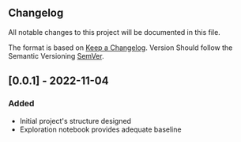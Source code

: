 ## Changelog
All notable changes to this project will be documented in this file.

The format is based on [Keep a Changelog](https://keepachangelog.com/en/1.0.0/).
Version Should follow the Semantic Versioning [SemVer](https://semver.org/).

## [0.0.1] - 2022-11-04
### Added
- Initial project's structure designed
- Exploration notebook provides adequate baseline